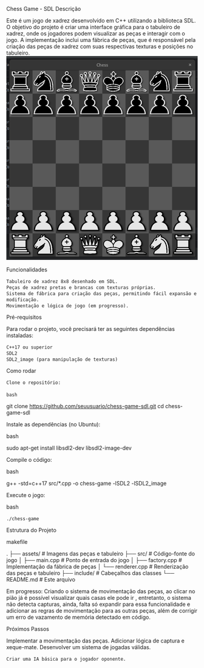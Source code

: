 Chess Game - SDL
Descrição

Este é um jogo de xadrez desenvolvido em C++ utilizando a biblioteca SDL. O objetivo do projeto é criar uma interface gráfica para o tabuleiro de xadrez, onde os jogadores podem visualizar as peças e interagir com o jogo. A implementação inclui uma fábrica de peças, que é responsável pela criação das peças de xadrez com suas respectivas texturas e posições no tabuleiro.
![img.png](img.png)

Funcionalidades

    Tabuleiro de xadrez 8x8 desenhado em SDL.
    Peças de xadrez pretas e brancas com texturas próprias.
    Sistema de fábrica para criação das peças, permitindo fácil expansão e modificação.
    Movimentação e lógica de jogo (em progresso).

Pré-requisitos

Para rodar o projeto, você precisará ter as seguintes dependências instaladas:

    C++17 ou superior
    SDL2
    SDL2_image (para manipulação de texturas)

Como rodar

    Clone o repositório:

    bash

git clone https://github.com/seuusuario/chess-game-sdl.git
cd chess-game-sdl

Instale as dependências (no Ubuntu):

bash

sudo apt-get install libsdl2-dev libsdl2-image-dev

Compile o código:

bash

g++ -std=c++17 src/*.cpp -o chess-game -lSDL2 -lSDL2_image

Execute o jogo:

bash

    ./chess-game

Estrutura do Projeto

makefile

.
├── assets/          # Imagens das peças e tabuleiro
├── src/             # Código-fonte do jogo
│   ├── main.cpp     # Ponto de entrada do jogo
│   ├── factory.cpp  # Implementação da fábrica de peças
│   └── renderer.cpp # Renderização das peças e tabuleiro
├── include/         # Cabeçalhos das classes
└── README.md        # Este arquivo

Em progresso: Criando o sistema de movimentação das peças, ao clicar no pião já é possível visualizar quais casas ele pode ir
, entretanto, o sistema não detecta capturas, ainda, falta só expandir para essa funcionalidade e adicionar as regras de movimentação
para as outras peças, além de corrigir um erro de vazamento de memória detectado em código.

Próximos Passos

Implementar a movimentação das peças.
Adicionar lógica de captura e xeque-mate.
Desenvolver um sistema de jogadas válidas.

    Criar uma IA básica para o jogador oponente.
